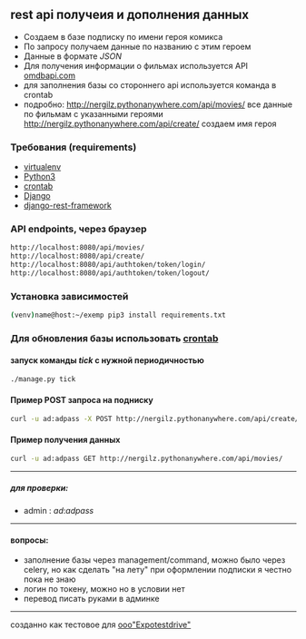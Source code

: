 
## rest api получеия и дополнения данных

+ Создаем в базе подписку по имени героя комикса
+ По запросу получаем данные по названию с этим героем
+ Данные в формате _JSON_
+ Для получения информации о фильмах используется API [omdbapi.com](http://www.omdbapi.com)
+ для заполнения базы со стороннего api используется команда в crontab
+ подробно:
    http://nergilz.pythonanywhere.com/api/movies/ все данные по фильмам с указанными героями
    http://nergilz.pythonanywhere.com/api/create/ создаем имя героя

### Требования (requirements)
+ [virtualenv](https://virtualenv.pypa.io/en/latest/)
+ [Python3](https://www.python.org/)
+ [crontab](https://help.ubuntu.ru/wiki/cron)
+ [Django](https://docs.djangoproject.com/)
+ [django-rest-framework](https://www.django-rest-framework.org/)

### API endpoints, через браузер
```bash
http://localhost:8080/api/movies/
http://localhost:8080/api/create/
http://localhost:8080/api/authtoken/token/login/
http://localhost:8080/api/authtoken/token/logout/
```
### Установка зависимостей
```bash
(venv)name@host:~/exemp pip3 install requirements.txt
```

###  Для обновления базы использовать [crontab](https://help.ubuntu.ru/wiki/cron)
#### запуск команды _tick_ с нужной периодичностью
```bash
./manage.py tick
``` 

#### Пример POST запроса на подниску
```bash
curl -u ad:adpass -X POST http://nergilz.pythonanywhere.com/api/create/ -H "Content-Type: application/json" -d "{'name':'Hulk'}"
```
#### Пример получения данных
```bash
curl -u ad:adpass GET http://nergilz.pythonanywhere.com/api/movies/
```

---

##### для проверки:
+ admin :  _ad_:_adpass_  

---

#### вопросы:
+ заполнение базы через management/command, можно было через celery, 
    но как сделать "на лету" при оформлении подписки я честно пока не знаю
+ логин по токену, можно но в условии нет
+ перевод писать руками в админке

---
созданно как тестовое для [ооо"Expotestdrive"](https://potokconf.ru/)
